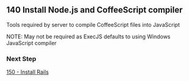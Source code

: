 ## 140 Install Node.js and CoffeeScript compiler
Tools required by server to compile CoffeeScript files into JavaScript

NOTE: May not be required as ExecJS defaults to using Windows JavaScript compiler

### Next Step

[150 - Install Rails](https://github.com/remomueller/documentation/tree/master/windows/150-rails.md)
